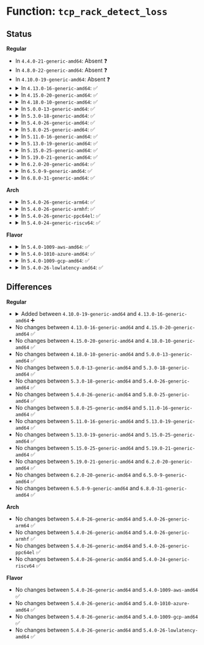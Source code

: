 # Function: <code>tcp_rack_detect_loss</code>

## Status
<b>Regular</b>
<ul>
<li>
In <code>4.4.0-21-generic-amd64</code>: Absent ❓
</li>
<li>
In <code>4.8.0-22-generic-amd64</code>: Absent ❓
</li>
<li>
In <code>4.10.0-19-generic-amd64</code>: Absent ❓
</li>
<li>
<details>
<summary>In <code>4.13.0-16-generic-amd64</code>: ✅</summary>

```c
void tcp_rack_detect_loss(struct sock * sk, u32 * reo_timeout)
```

```json
{
  "name": "tcp_rack_detect_loss",
  "collision_type": "Unique Static",
  "inline_type": "No",
  "funcs": [
    {
      "addr": 18446744071587502672,
      "name": "tcp_rack_detect_loss",
      "external": false,
      "loc": "net/ipv4/tcp_recovery.c:45",
      "file": "net/ipv4/tcp_recovery.c",
      "inline": "seen, unknown",
      "caller_inline": [],
      "caller_func": [
        "net/ipv4/tcp_recovery.c:tcp_rack_reo_timeout",
        "net/ipv4/tcp_recovery.c:tcp_rack_mark_lost"
      ]
    }
  ],
  "symbols": [
    {
      "addr": 18446744071587502672,
      "name": "tcp_rack_detect_loss",
      "section": ".text",
      "bind": "STB_LOCAL",
      "size": 395
    }
  ]
}
```
</details>
</li>
<li>
<details>
<summary>In <code>4.15.0-20-generic-amd64</code>: ✅</summary>

```c
void tcp_rack_detect_loss(struct sock * sk, u32 * reo_timeout)
```

```json
{
  "name": "tcp_rack_detect_loss",
  "collision_type": "Unique Static",
  "inline_type": "No",
  "funcs": [
    {
      "addr": 18446744071588024944,
      "name": "tcp_rack_detect_loss",
      "external": false,
      "loc": "net/ipv4/tcp_recovery.c:44",
      "file": "net/ipv4/tcp_recovery.c",
      "inline": "seen, unknown",
      "caller_inline": [],
      "caller_func": [
        "net/ipv4/tcp_recovery.c:tcp_rack_reo_timeout",
        "net/ipv4/tcp_recovery.c:tcp_rack_mark_lost"
      ]
    }
  ],
  "symbols": [
    {
      "addr": 18446744071588024944,
      "name": "tcp_rack_detect_loss",
      "section": ".text",
      "bind": "STB_LOCAL",
      "size": 424
    }
  ]
}
```
</details>
</li>
<li>
<details>
<summary>In <code>4.18.0-10-generic-amd64</code>: ✅</summary>

```c
void tcp_rack_detect_loss(struct sock * sk, u32 * reo_timeout)
```

```json
{
  "name": "tcp_rack_detect_loss",
  "collision_type": "Unique Static",
  "inline_type": "No",
  "funcs": [
    {
      "addr": 18446744071588376080,
      "name": "tcp_rack_detect_loss",
      "external": false,
      "loc": "net/ipv4/tcp_recovery.c:76",
      "file": "net/ipv4/tcp_recovery.c",
      "inline": "seen, unknown",
      "caller_inline": [],
      "caller_func": [
        "net/ipv4/tcp_recovery.c:tcp_rack_reo_timeout",
        "net/ipv4/tcp_recovery.c:tcp_rack_mark_lost"
      ]
    }
  ],
  "symbols": [
    {
      "addr": 18446744071588376080,
      "name": "tcp_rack_detect_loss",
      "section": ".text",
      "bind": "STB_LOCAL",
      "size": 355
    }
  ]
}
```
</details>
</li>
<li>
<details>
<summary>In <code>5.0.0-13-generic-amd64</code>: ✅</summary>

```c
void tcp_rack_detect_loss(struct sock * sk, u32 * reo_timeout)
```

```json
{
  "name": "tcp_rack_detect_loss",
  "collision_type": "Unique Static",
  "inline_type": "No",
  "funcs": [
    {
      "addr": 18446744071588566512,
      "name": "tcp_rack_detect_loss",
      "external": false,
      "loc": "net/ipv4/tcp_recovery.c:76",
      "file": "net/ipv4/tcp_recovery.c",
      "inline": "seen, unknown",
      "caller_inline": [],
      "caller_func": [
        "net/ipv4/tcp_recovery.c:tcp_rack_reo_timeout",
        "net/ipv4/tcp_recovery.c:tcp_rack_mark_lost"
      ]
    }
  ],
  "symbols": [
    {
      "addr": 18446744071588566512,
      "name": "tcp_rack_detect_loss",
      "section": ".text",
      "bind": "STB_LOCAL",
      "size": 379
    }
  ]
}
```
</details>
</li>
<li>
<details>
<summary>In <code>5.3.0-18-generic-amd64</code>: ✅</summary>

```c
void tcp_rack_detect_loss(struct sock * sk, u32 * reo_timeout)
```

```json
{
  "name": "tcp_rack_detect_loss",
  "collision_type": "Unique Static",
  "inline_type": "No",
  "funcs": [
    {
      "addr": 18446744071588977648,
      "name": "tcp_rack_detect_loss",
      "external": false,
      "loc": "net/ipv4/tcp_recovery.c:76",
      "file": "net/ipv4/tcp_recovery.c",
      "inline": "seen, unknown",
      "caller_inline": [],
      "caller_func": [
        "net/ipv4/tcp_recovery.c:tcp_rack_reo_timeout",
        "net/ipv4/tcp_recovery.c:tcp_rack_mark_lost"
      ]
    }
  ],
  "symbols": [
    {
      "addr": 18446744071588977648,
      "name": "tcp_rack_detect_loss",
      "section": ".text",
      "bind": "STB_LOCAL",
      "size": 371
    }
  ]
}
```
</details>
</li>
<li>
<details>
<summary>In <code>5.4.0-26-generic-amd64</code>: ✅</summary>

```c
void tcp_rack_detect_loss(struct sock * sk, u32 * reo_timeout)
```

```json
{
  "name": "tcp_rack_detect_loss",
  "collision_type": "Unique Static",
  "inline_type": "No",
  "funcs": [
    {
      "addr": 18446744071589202096,
      "name": "tcp_rack_detect_loss",
      "external": false,
      "loc": "net/ipv4/tcp_recovery.c:76",
      "file": "net/ipv4/tcp_recovery.c",
      "inline": "seen, unknown",
      "caller_inline": [],
      "caller_func": [
        "net/ipv4/tcp_recovery.c:tcp_rack_reo_timeout",
        "net/ipv4/tcp_recovery.c:tcp_rack_mark_lost"
      ]
    }
  ],
  "symbols": [
    {
      "addr": 18446744071589202096,
      "name": "tcp_rack_detect_loss",
      "section": ".text",
      "bind": "STB_LOCAL",
      "size": 371
    }
  ]
}
```
</details>
</li>
<li>
<details>
<summary>In <code>5.8.0-25-generic-amd64</code>: ✅</summary>

```c
void tcp_rack_detect_loss(struct sock * sk, u32 * reo_timeout)
```

```json
{
  "name": "tcp_rack_detect_loss",
  "collision_type": "Unique Static",
  "inline_type": "No",
  "funcs": [
    {
      "addr": 18446744071590174256,
      "name": "tcp_rack_detect_loss",
      "external": false,
      "loc": "net/ipv4/tcp_recovery.c:76",
      "file": "net/ipv4/tcp_recovery.c",
      "inline": "seen, unknown",
      "caller_inline": [],
      "caller_func": [
        "net/ipv4/tcp_recovery.c:tcp_rack_reo_timeout",
        "net/ipv4/tcp_recovery.c:tcp_rack_mark_lost"
      ]
    }
  ],
  "symbols": [
    {
      "addr": 18446744071590174256,
      "name": "tcp_rack_detect_loss",
      "section": ".text",
      "bind": "STB_LOCAL",
      "size": 414
    }
  ]
}
```
</details>
</li>
<li>
<details>
<summary>In <code>5.11.0-16-generic-amd64</code>: ✅</summary>

```c
void tcp_rack_detect_loss(struct sock * sk, u32 * reo_timeout)
```

```json
{
  "name": "tcp_rack_detect_loss",
  "collision_type": "Unique Static",
  "inline_type": "No",
  "funcs": [
    {
      "addr": 18446744071590223504,
      "name": "tcp_rack_detect_loss",
      "external": false,
      "loc": "net/ipv4/tcp_recovery.c:62",
      "file": "net/ipv4/tcp_recovery.c",
      "inline": "seen, unknown",
      "caller_inline": [],
      "caller_func": [
        "net/ipv4/tcp_recovery.c:tcp_rack_reo_timeout",
        "net/ipv4/tcp_recovery.c:tcp_rack_mark_lost"
      ]
    }
  ],
  "symbols": [
    {
      "addr": 18446744071590223504,
      "name": "tcp_rack_detect_loss",
      "section": ".text",
      "bind": "STB_LOCAL",
      "size": 371
    }
  ]
}
```
</details>
</li>
<li>
<details>
<summary>In <code>5.13.0-19-generic-amd64</code>: ✅</summary>

```c
void tcp_rack_detect_loss(struct sock * sk, u32 * reo_timeout)
```

```json
{
  "name": "tcp_rack_detect_loss",
  "collision_type": "Unique Static",
  "inline_type": "No",
  "funcs": [
    {
      "addr": 18446744071590137568,
      "name": "tcp_rack_detect_loss",
      "external": false,
      "loc": "net/ipv4/tcp_recovery.c:62",
      "file": "net/ipv4/tcp_recovery.c",
      "inline": "seen, unknown",
      "caller_inline": [],
      "caller_func": [
        "net/ipv4/tcp_recovery.c:tcp_rack_reo_timeout",
        "net/ipv4/tcp_recovery.c:tcp_rack_mark_lost"
      ]
    }
  ],
  "symbols": [
    {
      "addr": 18446744071590137568,
      "name": "tcp_rack_detect_loss",
      "section": ".text",
      "bind": "STB_LOCAL",
      "size": 381
    }
  ]
}
```
</details>
</li>
<li>
<details>
<summary>In <code>5.15.0-25-generic-amd64</code>: ✅</summary>

```c
void tcp_rack_detect_loss(struct sock * sk, u32 * reo_timeout)
```

```json
{
  "name": "tcp_rack_detect_loss",
  "collision_type": "Unique Static",
  "inline_type": "No",
  "funcs": [
    {
      "addr": 18446744071590917872,
      "name": "tcp_rack_detect_loss",
      "external": false,
      "loc": "net/ipv4/tcp_recovery.c:62",
      "file": "net/ipv4/tcp_recovery.c",
      "inline": "seen, unknown",
      "caller_inline": [],
      "caller_func": [
        "net/ipv4/tcp_recovery.c:tcp_rack_reo_timeout",
        "net/ipv4/tcp_recovery.c:tcp_rack_mark_lost"
      ]
    }
  ],
  "symbols": [
    {
      "addr": 18446744071590917872,
      "name": "tcp_rack_detect_loss",
      "section": ".text",
      "bind": "STB_LOCAL",
      "size": 381
    }
  ]
}
```
</details>
</li>
<li>
<details>
<summary>In <code>5.19.0-21-generic-amd64</code>: ✅</summary>

```c
void tcp_rack_detect_loss(struct sock * sk, u32 * reo_timeout)
```

```json
{
  "name": "tcp_rack_detect_loss",
  "collision_type": "Unique Static",
  "inline_type": "No",
  "funcs": [
    {
      "addr": 18446744071592558000,
      "name": "tcp_rack_detect_loss",
      "external": false,
      "loc": "net/ipv4/tcp_recovery.c:58",
      "file": "net/ipv4/tcp_recovery.c",
      "inline": "seen, unknown",
      "caller_inline": [],
      "caller_func": [
        "net/ipv4/tcp_recovery.c:tcp_rack_reo_timeout",
        "net/ipv4/tcp_recovery.c:tcp_rack_mark_lost"
      ]
    }
  ],
  "symbols": [
    {
      "addr": 18446744071592558000,
      "name": "tcp_rack_detect_loss",
      "section": ".text",
      "bind": "STB_LOCAL",
      "size": 411
    }
  ]
}
```
</details>
</li>
<li>
<details>
<summary>In <code>6.2.0-20-generic-amd64</code>: ✅</summary>

```c
void tcp_rack_detect_loss(struct sock * sk, u32 * reo_timeout)
```

```json
{
  "name": "tcp_rack_detect_loss",
  "collision_type": "Unique Static",
  "inline_type": "No",
  "funcs": [
    {
      "addr": 18446744071594417616,
      "name": "tcp_rack_detect_loss",
      "external": false,
      "loc": "net/ipv4/tcp_recovery.c:58",
      "file": "net/ipv4/tcp_recovery.c",
      "inline": "seen, unknown",
      "caller_inline": [],
      "caller_func": [
        "net/ipv4/tcp_recovery.c:tcp_rack_reo_timeout",
        "net/ipv4/tcp_recovery.c:tcp_rack_mark_lost"
      ]
    }
  ],
  "symbols": [
    {
      "addr": 18446744071594417616,
      "name": "tcp_rack_detect_loss",
      "section": ".text",
      "bind": "STB_LOCAL",
      "size": 411
    }
  ]
}
```
</details>
</li>
<li>
<details>
<summary>In <code>6.5.0-9-generic-amd64</code>: ✅</summary>

```c
void tcp_rack_detect_loss(struct sock * sk, u32 * reo_timeout)
```

```json
{
  "name": "tcp_rack_detect_loss",
  "collision_type": "Unique Static",
  "inline_type": "No",
  "funcs": [
    {
      "addr": 18446744071594806960,
      "name": "tcp_rack_detect_loss",
      "external": false,
      "loc": "net/ipv4/tcp_recovery.c:58",
      "file": "net/ipv4/tcp_recovery.c",
      "inline": "seen, unknown",
      "caller_inline": [],
      "caller_func": [
        "net/ipv4/tcp_recovery.c:tcp_rack_reo_timeout",
        "net/ipv4/tcp_recovery.c:tcp_rack_mark_lost"
      ]
    }
  ],
  "symbols": [
    {
      "addr": 18446744071594806960,
      "name": "tcp_rack_detect_loss",
      "section": ".text",
      "bind": "STB_LOCAL",
      "size": 411
    }
  ]
}
```
</details>
</li>
<li>
<details>
<summary>In <code>6.8.0-31-generic-amd64</code>: ✅</summary>

```c
void tcp_rack_detect_loss(struct sock * sk, u32 * reo_timeout)
```

```json
{
  "name": "tcp_rack_detect_loss",
  "collision_type": "Unique Static",
  "inline_type": "No",
  "funcs": [
    {
      "addr": 18446744071595618192,
      "name": "tcp_rack_detect_loss",
      "external": false,
      "loc": "net/ipv4/tcp_recovery.c:58",
      "file": "net/ipv4/tcp_recovery.c",
      "inline": "seen, unknown",
      "caller_inline": [],
      "caller_func": [
        "net/ipv4/tcp_recovery.c:tcp_rack_reo_timeout",
        "net/ipv4/tcp_recovery.c:tcp_rack_mark_lost"
      ]
    }
  ],
  "symbols": [
    {
      "addr": 18446744071595618192,
      "name": "tcp_rack_detect_loss",
      "section": ".text",
      "bind": "STB_LOCAL",
      "size": 411
    }
  ]
}
```
</details>
</li>
</ul>
<b>Arch</b>
<ul>
<li>
<details>
<summary>In <code>5.4.0-26-generic-arm64</code>: ✅</summary>

```c
void tcp_rack_detect_loss(struct sock * sk, u32 * reo_timeout)
```

```json
{
  "name": "tcp_rack_detect_loss",
  "collision_type": "Unique Static",
  "inline_type": "No",
  "funcs": [
    {
      "addr": 18446603336502822512,
      "name": "tcp_rack_detect_loss",
      "external": false,
      "loc": "net/ipv4/tcp_recovery.c:76",
      "file": "net/ipv4/tcp_recovery.c",
      "inline": "seen, unknown",
      "caller_inline": [],
      "caller_func": [
        "net/ipv4/tcp_recovery.c:tcp_rack_reo_timeout",
        "net/ipv4/tcp_recovery.c:tcp_rack_mark_lost"
      ]
    }
  ],
  "symbols": [
    {
      "addr": 18446603336502822512,
      "name": "tcp_rack_detect_loss",
      "section": ".text",
      "bind": "STB_LOCAL",
      "size": 420
    }
  ]
}
```
</details>
</li>
<li>
<details>
<summary>In <code>5.4.0-26-generic-armhf</code>: ✅</summary>

```c
void tcp_rack_detect_loss(struct sock * sk, u32 * reo_timeout)
```

```json
{
  "name": "tcp_rack_detect_loss",
  "collision_type": "Unique Static",
  "inline_type": "No",
  "funcs": [
    {
      "addr": 3235524392,
      "name": "tcp_rack_detect_loss",
      "external": false,
      "loc": "net/ipv4/tcp_recovery.c:76",
      "file": "net/ipv4/tcp_recovery.c",
      "inline": "seen, unknown",
      "caller_inline": [],
      "caller_func": [
        "net/ipv4/tcp_recovery.c:tcp_rack_reo_timeout",
        "net/ipv4/tcp_recovery.c:tcp_rack_mark_lost"
      ]
    }
  ],
  "symbols": [
    {
      "addr": 3235524392,
      "name": "tcp_rack_detect_loss",
      "section": ".text",
      "bind": "STB_LOCAL",
      "size": 488
    }
  ]
}
```
</details>
</li>
<li>
<details>
<summary>In <code>5.4.0-26-generic-ppc64el</code>: ✅</summary>

```c
void tcp_rack_detect_loss(struct sock * sk, u32 * reo_timeout)
```

```json
{
  "name": "tcp_rack_detect_loss",
  "collision_type": "Unique Static",
  "inline_type": "No",
  "funcs": [
    {
      "addr": 13835058055296470560,
      "name": "tcp_rack_detect_loss",
      "external": false,
      "loc": "net/ipv4/tcp_recovery.c:76",
      "file": "net/ipv4/tcp_recovery.c",
      "inline": "seen, unknown",
      "caller_inline": [],
      "caller_func": [
        "net/ipv4/tcp_recovery.c:tcp_rack_reo_timeout",
        "net/ipv4/tcp_recovery.c:tcp_rack_mark_lost"
      ]
    }
  ],
  "symbols": [
    {
      "addr": 13835058055296470560,
      "name": "tcp_rack_detect_loss",
      "section": ".text",
      "bind": "STB_LOCAL",
      "size": 540
    }
  ]
}
```
</details>
</li>
<li>
<details>
<summary>In <code>5.4.0-24-generic-riscv64</code>: ✅</summary>

```c
void tcp_rack_detect_loss(struct sock * sk, u32 * reo_timeout)
```

```json
{
  "name": "tcp_rack_detect_loss",
  "collision_type": "Unique Static",
  "inline_type": "No",
  "funcs": [
    {
      "addr": 18446743936278936248,
      "name": "tcp_rack_detect_loss",
      "external": false,
      "loc": "net/ipv4/tcp_recovery.c:76",
      "file": "net/ipv4/tcp_recovery.c",
      "inline": "seen, unknown",
      "caller_inline": [],
      "caller_func": [
        "net/ipv4/tcp_recovery.c:tcp_rack_reo_timeout",
        "net/ipv4/tcp_recovery.c:tcp_rack_mark_lost"
      ]
    }
  ],
  "symbols": [
    {
      "addr": 18446743936278936248,
      "name": "tcp_rack_detect_loss",
      "section": ".text",
      "bind": "STB_LOCAL",
      "size": 344
    }
  ]
}
```
</details>
</li>
</ul>
<b>Flavor</b>
<ul>
<li>
<details>
<summary>In <code>5.4.0-1009-aws-amd64</code>: ✅</summary>

```c
void tcp_rack_detect_loss(struct sock * sk, u32 * reo_timeout)
```

```json
{
  "name": "tcp_rack_detect_loss",
  "collision_type": "Unique Static",
  "inline_type": "No",
  "funcs": [
    {
      "addr": 18446744071588808480,
      "name": "tcp_rack_detect_loss",
      "external": false,
      "loc": "net/ipv4/tcp_recovery.c:76",
      "file": "net/ipv4/tcp_recovery.c",
      "inline": "seen, unknown",
      "caller_inline": [],
      "caller_func": [
        "net/ipv4/tcp_recovery.c:tcp_rack_reo_timeout",
        "net/ipv4/tcp_recovery.c:tcp_rack_mark_lost"
      ]
    }
  ],
  "symbols": [
    {
      "addr": 18446744071588808480,
      "name": "tcp_rack_detect_loss",
      "section": ".text",
      "bind": "STB_LOCAL",
      "size": 371
    }
  ]
}
```
</details>
</li>
<li>
<details>
<summary>In <code>5.4.0-1010-azure-amd64</code>: ✅</summary>

```c
void tcp_rack_detect_loss(struct sock * sk, u32 * reo_timeout)
```

```json
{
  "name": "tcp_rack_detect_loss",
  "collision_type": "Unique Static",
  "inline_type": "No",
  "funcs": [
    {
      "addr": 18446744071588520416,
      "name": "tcp_rack_detect_loss",
      "external": false,
      "loc": "net/ipv4/tcp_recovery.c:76",
      "file": "net/ipv4/tcp_recovery.c",
      "inline": "seen, unknown",
      "caller_inline": [],
      "caller_func": [
        "net/ipv4/tcp_recovery.c:tcp_rack_reo_timeout",
        "net/ipv4/tcp_recovery.c:tcp_rack_mark_lost"
      ]
    }
  ],
  "symbols": [
    {
      "addr": 18446744071588520416,
      "name": "tcp_rack_detect_loss",
      "section": ".text",
      "bind": "STB_LOCAL",
      "size": 371
    }
  ]
}
```
</details>
</li>
<li>
<details>
<summary>In <code>5.4.0-1009-gcp-amd64</code>: ✅</summary>

```c
void tcp_rack_detect_loss(struct sock * sk, u32 * reo_timeout)
```

```json
{
  "name": "tcp_rack_detect_loss",
  "collision_type": "Unique Static",
  "inline_type": "No",
  "funcs": [
    {
      "addr": 18446744071589244656,
      "name": "tcp_rack_detect_loss",
      "external": false,
      "loc": "net/ipv4/tcp_recovery.c:76",
      "file": "net/ipv4/tcp_recovery.c",
      "inline": "seen, unknown",
      "caller_inline": [],
      "caller_func": [
        "net/ipv4/tcp_recovery.c:tcp_rack_reo_timeout",
        "net/ipv4/tcp_recovery.c:tcp_rack_mark_lost"
      ]
    }
  ],
  "symbols": [
    {
      "addr": 18446744071589244656,
      "name": "tcp_rack_detect_loss",
      "section": ".text",
      "bind": "STB_LOCAL",
      "size": 371
    }
  ]
}
```
</details>
</li>
<li>
<details>
<summary>In <code>5.4.0-26-lowlatency-amd64</code>: ✅</summary>

```c
void tcp_rack_detect_loss(struct sock * sk, u32 * reo_timeout)
```

```json
{
  "name": "tcp_rack_detect_loss",
  "collision_type": "Unique Static",
  "inline_type": "No",
  "funcs": [
    {
      "addr": 18446744071589285232,
      "name": "tcp_rack_detect_loss",
      "external": false,
      "loc": "net/ipv4/tcp_recovery.c:76",
      "file": "net/ipv4/tcp_recovery.c",
      "inline": "seen, unknown",
      "caller_inline": [],
      "caller_func": [
        "net/ipv4/tcp_recovery.c:tcp_rack_reo_timeout",
        "net/ipv4/tcp_recovery.c:tcp_rack_mark_lost"
      ]
    }
  ],
  "symbols": [
    {
      "addr": 18446744071589285232,
      "name": "tcp_rack_detect_loss",
      "section": ".text",
      "bind": "STB_LOCAL",
      "size": 371
    }
  ]
}
```
</details>
</li>
</ul>

## Differences
<b>Regular</b>
<ul>
<li>
<details>
<summary>Added between <code>4.10.0-19-generic-amd64</code> and <code>4.13.0-16-generic-amd64</code> ➕</summary>

```c
void tcp_rack_detect_loss(struct sock * sk, u32 * reo_timeout)
```
</details>
</li>
<li>
No changes between <code>4.13.0-16-generic-amd64</code> and <code>4.15.0-20-generic-amd64</code> ✅
</li>
<li>
No changes between <code>4.15.0-20-generic-amd64</code> and <code>4.18.0-10-generic-amd64</code> ✅
</li>
<li>
No changes between <code>4.18.0-10-generic-amd64</code> and <code>5.0.0-13-generic-amd64</code> ✅
</li>
<li>
No changes between <code>5.0.0-13-generic-amd64</code> and <code>5.3.0-18-generic-amd64</code> ✅
</li>
<li>
No changes between <code>5.3.0-18-generic-amd64</code> and <code>5.4.0-26-generic-amd64</code> ✅
</li>
<li>
No changes between <code>5.4.0-26-generic-amd64</code> and <code>5.8.0-25-generic-amd64</code> ✅
</li>
<li>
No changes between <code>5.8.0-25-generic-amd64</code> and <code>5.11.0-16-generic-amd64</code> ✅
</li>
<li>
No changes between <code>5.11.0-16-generic-amd64</code> and <code>5.13.0-19-generic-amd64</code> ✅
</li>
<li>
No changes between <code>5.13.0-19-generic-amd64</code> and <code>5.15.0-25-generic-amd64</code> ✅
</li>
<li>
No changes between <code>5.15.0-25-generic-amd64</code> and <code>5.19.0-21-generic-amd64</code> ✅
</li>
<li>
No changes between <code>5.19.0-21-generic-amd64</code> and <code>6.2.0-20-generic-amd64</code> ✅
</li>
<li>
No changes between <code>6.2.0-20-generic-amd64</code> and <code>6.5.0-9-generic-amd64</code> ✅
</li>
<li>
No changes between <code>6.5.0-9-generic-amd64</code> and <code>6.8.0-31-generic-amd64</code> ✅
</li>
</ul>
<b>Arch</b>
<ul>
<li>
No changes between <code>5.4.0-26-generic-amd64</code> and <code>5.4.0-26-generic-arm64</code> ✅
</li>
<li>
No changes between <code>5.4.0-26-generic-amd64</code> and <code>5.4.0-26-generic-armhf</code> ✅
</li>
<li>
No changes between <code>5.4.0-26-generic-amd64</code> and <code>5.4.0-26-generic-ppc64el</code> ✅
</li>
<li>
No changes between <code>5.4.0-26-generic-amd64</code> and <code>5.4.0-24-generic-riscv64</code> ✅
</li>
</ul>
<b>Flavor</b>
<ul>
<li>
No changes between <code>5.4.0-26-generic-amd64</code> and <code>5.4.0-1009-aws-amd64</code> ✅
</li>
<li>
No changes between <code>5.4.0-26-generic-amd64</code> and <code>5.4.0-1010-azure-amd64</code> ✅
</li>
<li>
No changes between <code>5.4.0-26-generic-amd64</code> and <code>5.4.0-1009-gcp-amd64</code> ✅
</li>
<li>
No changes between <code>5.4.0-26-generic-amd64</code> and <code>5.4.0-26-lowlatency-amd64</code> ✅
</li>
</ul>

